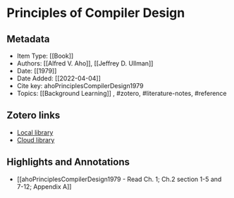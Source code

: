 # Principles of Compiler Design

## Metadata

* Item Type: [[Book]]
* Authors: [[Alfred V. Aho]], [[Jeffrey D. Ullman]]
* Date: [[1979]]
* Date Added: [[2022-04-04]]
* Cite key: ahoPrinciplesCompilerDesign1979
* Topics: [[Background Learning]]
, #zotero, #literature-notes, #reference


##  Zotero links
* [Local library](zotero://select/items/1_QEQYY43G)
* [Cloud library](http://zotero.org/users/9285361/items/QEQYY43G)

## Highlights and Annotations

- [[ahoPrinciplesCompilerDesign1979 - Read Ch. 1; Ch.2 section 1-5 and 7-12; Appendix A]]